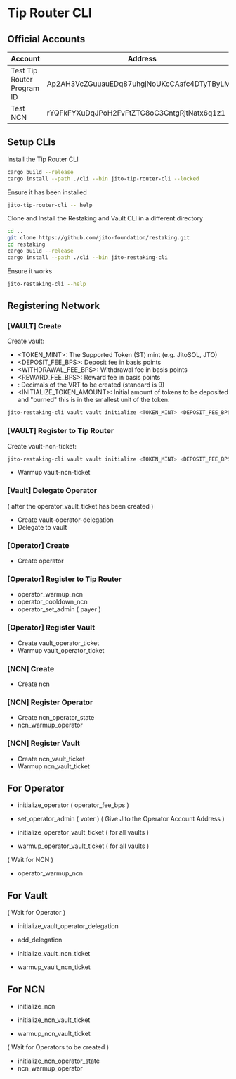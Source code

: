 # Tip Router CLI

## Official Accounts

| Account                    | Address                                      |
| -------------------------- | -------------------------------------------- |
| Test Tip Router Program ID | Ap2AH3VcZGuuauEDq87uhgjNoUKcCAafc4DTyTByLMFf |
| Test NCN                   | rYQFkFYXuDqJPoH2FvFtZTC8oC3CntgRjtNatx6q1z1  |

## Setup CLIs

Install the Tip Router CLI

```bash
cargo build --release
cargo install --path ./cli --bin jito-tip-router-cli --locked
```

Ensure it has been installed

```bash
jito-tip-router-cli -- help
```

Clone and Install the Restaking and Vault CLI in a different directory

```bash
cd ..
git clone https://github.com/jito-foundation/restaking.git
cd restaking
cargo build --release
cargo install --path ./cli --bin jito-restaking-cli
```

Ensure it works

```bash
jito-restaking-cli --help
```

## Registering Network

### [VAULT] Create

Create vault:

- <TOKEN_MINT>: The Supported Token (ST) mint (e.g. JitoSOL, JTO)
- <DEPOSIT_FEE_BPS>: Deposit fee in basis points
- <WITHDRAWAL_FEE_BPS>: Withdrawal fee in basis points
- <REWARD_FEE_BPS>: Reward fee in basis points
- <DECIMALS>: Decimals of the VRT to be created (standard is 9)
- <INITIALIZE_TOKEN_AMOUNT>: Initial amount of tokens to be deposited and "burned" this is in the smallest unit of the token.

```bash
jito-restaking-cli vault vault initialize <TOKEN_MINT> <DEPOSIT_FEE_BPS> <WITHDRAWAL_FEE_BPS> <REWARD_FEE_BPS> <DECIMALS> <INITIALIZE_TOKEN_AMOUNT>
```

### [VAULT] Register to Tip Router

Create vault-ncn-ticket:

```bash
jito-restaking-cli vault vault initialize <TOKEN_MINT> <DEPOSIT_FEE_BPS> <WITHDRAWAL_FEE_BPS> <REWARD_FEE_BPS> <DECIMALS> <INITIALIZE_TOKEN_AMOUNT>
```

- Warmup vault-ncn-ticket

### [Vault] Delegate Operator

( after the operator_vault_ticket has been created )

- Create vault-operator-delegation
- Delegate to vault

### [Operator] Create

- Create operator

### [Operator] Register to Tip Router

- operator_warmup_ncn
- operator_cooldown_ncn
- operator_set_admin ( payer )

### [Operator] Register Vault

- Create vault_operator_ticket
- Warmup vault_operator_ticket

### [NCN] Create

- Create ncn

### [NCN] Register Operator

- Create ncn_operator_state
- ncn_warmup_operator

### [NCN] Register Vault

- Create ncn_vault_ticket
- Warmup ncn_vault_ticket

## For Operator

- initialize_operator ( operator_fee_bps )
- set_operator_admin ( voter )
( Give Jito the Operator Account Address )

- initialize_operator_vault_ticket ( for all vaults )
- warmup_operator_vault_ticket ( for all vaults )

( Wait for NCN )

- operator_warmup_ncn

## For Vault

( Wait for Operator )

- initialize_vault_operator_delegation
- add_delegation

- initialize_vault_ncn_ticket
- warmup_vault_ncn_ticket

## For NCN

- initialize_ncn

- initialize_ncn_vault_ticket
- warmup_ncn_vault_ticket

( Wait for Operators to be created )

- initialize_ncn_operator_state
- ncn_warmup_operator
